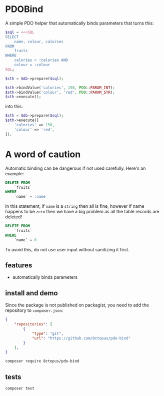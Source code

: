 # PDOBind

<!---
[![Latest Stable Version](https://poser.pugx.org/8ctopus/pdo-bind/v)](https://packagist.org/packages/8ctopus/pdo-bind)
[![Total Downloads](https://poser.pugx.org/8ctopus/pdo-bind/downloads)](https://packagist.org/packages/8ctopus/pdo-bind)
[![License](https://poser.pugx.org/8ctopus/pdo-bind/license)](https://packagist.org/packages/8ctopus/pdo-bind)
[![PHP Version Require](https://poser.pugx.org/8ctopus/pdo-bind/require/php)](https://packagist.org/packages/8ctopus/pdo-bind)
-->

A simple PDO helper that automatically binds parameters that turns this:

```php
$sql = <<<SQL
SELECT
    name, colour, calories
FROM
    fruits
WHERE
    calories < :calories AND
    colour = :colour
SQL;

$sth = $db->prepare($sql);

$sth->bindValue('calories', 150, PDO::PARAM_INT);
$sth->bindValue('colour', 'red', PDO::PARAM_STR);
$sth->execute();
```

into this:

```php
$sth = $db->prepare($sql);
$sth->execute([
    'calories' => 150,
    'colour' => 'red',
]);
```

# A word of caution

Automatic binding can be dangerous if not used carefully. Here's an example:

```sql
DELETE FROM
    `fruits`
WHERE
    `name` = :name
```

In this statement, if `name` is a `string` then all is fine, however if name happens to be `zero` then we have a big problem as all the table records are deleted!

```sql
DELETE FROM
    `fruits`
WHERE
    `name` = 0
```

To avoid this, do not use user input without sanitizing it first.

## features

- automatically binds parameters

## install and demo

Since the package is not published on packagist, you need to add the repository to `composer.json`:

```json
{
    "repositories": [
        {
            "type": "git",
            "url": "https://github.com/8ctopus/pdo-bind"
        }
    ],
}
```

```sh
composer require 8ctopus/pdo-bind
```

## tests

```sh
composer test
```
